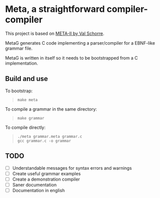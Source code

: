 Meta, a straightforward compiler-compiler
==========================================

This project is based on [META-II by Val Schorre](https://en.wikipedia.org/wiki/Compiler-compiler#META_II).

MetaG generates C code implementing a parser/compiler for a EBNF-like grammar file.

MetaG is written in itself so it needs to be bootstrapped from a C implementation.

## Build and use

To bootstrap:

> `make meta`

To compile a grammar in the same directory:

> `make grammar`

To compile directly:

> ```
> ./meta grammar.meta grammar.c
> gcc grammar.c -o grammar
> ```

## TODO

- [ ] Understandable messages for syntax errors and warnings
- [ ] Create useful grammar examples
- [ ] Create a demonstration compiler
- [ ] Saner documentation
- [ ] Documentation in english

